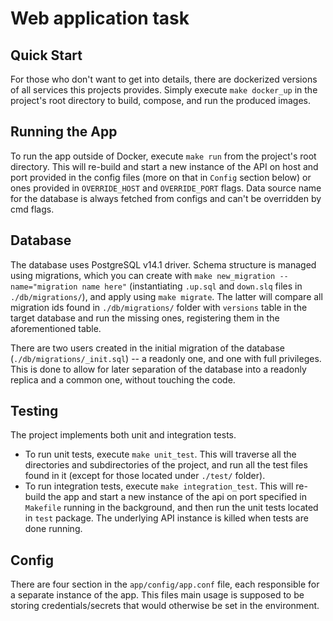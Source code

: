 # Web application task

## Quick Start
For those who don't want to get into details, there are dockerized versions of all services this projects provides. 
Simply execute `make docker_up` in the project's root directory to build, compose, and run the produced images.

## Running the App
To run the app outside of Docker, execute `make run` from the project's root directory. This will re-build and start a 
new instance of the API on host and port provided in the config files (more on that in `Config` section below) or ones 
provided in `OVERRIDE_HOST` and `OVERRIDE_PORT` flags. Data source name for the database is always fetched from configs
and can't be overridden by cmd flags.

## Database
The database uses PostgreSQL v14.1 driver. Schema structure is managed using migrations, which you can create with 
`make new_migration --name="migration name here"` (instantiating `.up.sql` and `down.slq` files in `./db/migrations/`), 
and apply using `make migrate`. The latter will compare all migration ids found in `./db/migrations/` folder with 
`versions` table in the target database and run the missing ones, registering them in the aforementioned table.

There are two users created in the initial migration of the database (`./db/migrations/_init.sql`) -- a readonly one, 
and one with full privileges. This is done to allow for later separation of the database into a readonly replica and a 
common one, without touching the code.

## Testing
The project implements both unit and integration tests.
* To run unit tests, execute `make unit_test`. This will traverse all the directories and subdirectories of the project,
    and run all the test files found in it (except for those located under `./test/` folder).
* To run integration tests, execute `make integration_test`. This will re-build the app and start a new instance of the
    api on port specified in `Makefile` running in the background, and then run the unit tests located in `test` package. 
    The underlying API instance is killed when tests are done running.

## Config
There are four section in the `app/config/app.conf` file, each responsible for a separate instance of the app. This 
files main usage is supposed to be storing credentials/secrets that would otherwise be set in the environment. 